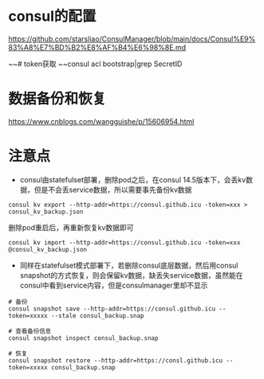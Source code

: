 # consul的配置
https://github.com/starsliao/ConsulManager/blob/main/docs/Consul%E9%83%A8%E7%BD%B2%E8%AF%B4%E6%98%8E.md

~~# token获取
~~consul acl bootstrap|grep SecretID

# 数据备份和恢复
https://www.cnblogs.com/wangguishe/p/15606954.html

# 注意点
- consul由statefulset部署，删除pod之后，在consul 14.5版本下，会丢kv数据，但是不会丢service数据，所以需要事先备份kv数据
```
consul kv export --http-addr=https://consul.github.icu -token=xxx > consul_kv_backup.json
```
删除pod重启后，再重新恢复kv数据即可
```
consul kv import --http-addr=https://consul.github.icu -token=xxx @consul_kv_backup.json
```

- 同样在statefulset模式部署下，若删除consul底层数据，然后用consul snapshot的方式恢复，则会保留kv数据，缺丢失service数据，虽然能在consul中看到service内容，但是consulmanager里却不显示
```
# 备份
consul snapshot save --http-addr=https://consul.github.icu --token=xxxxx --stale consul_backup.snap

# 查看备份信息
consul snapshot inspect consul_backup.snap

# 恢复
consul snapshot restore --http-addr=https://consl.github.icu --token=xxxxx consul_backup.snap
```
